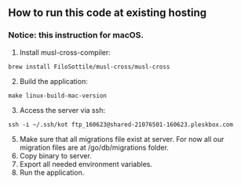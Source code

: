## How to run this code at existing hosting
### Notice: this instruction for macOS.

1. Install musl-cross-compiler:
```shell
brew install FiloSottile/musl-cross/musl-cross
 ```
2. Build the application:
```shell
make linux-build-mac-version
```
3. Access the server via ssh:
```shell
ssh -i ~/.ssh/kot ftp_160623@shared-21076501-160623.pleskbox.com
```
5. Make sure that all migrations file exist at server. For now all our migration files are at /go/db/migrations folder.
6. Copy binary to server.
7. Export all needed environment variables.
8. Run the application.